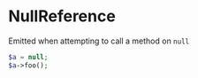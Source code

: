 # NullReference

Emitted when attempting to call a method on `null`

```php
$a = null;
$a->foo();
```
